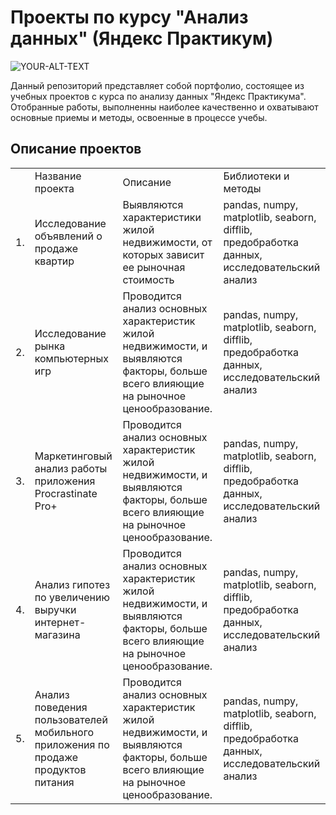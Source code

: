 #    Проекты по курсу "Анализ данных" (Яндекс Практикум)

<picture>
 <source media="(prefers-color-scheme: dark)" srcset="YOUR-DARKMODE-IMAGE">
 <source media="(prefers-color-scheme: light)" srcset="картинка.jpg">
 <img alt="YOUR-ALT-TEXT" src="YOUR-DEFAULT-IMAGE">
</picture>


Данный репозиторий представляет собой портфолио, состоящее из учебных проектов с курса по анализу данных "Яндекс Практикума". 
Отобранные работы, выполненны наиболее качественно и охватывают основные приемы и методы, освоенные в процессе учебы. 

## Описание проектов

<table>
  <tr>
    <td>&nbsp;</td>
    <td>Название проекта</td>
    <td>Описание</td>
    <td>Библиотеки и методы</td>
  </tr>
  <tr>
    <td>1.</td>
    <td>Исследование объявлений о продаже квартир</td>
    <td>Выявляются характеристики жилой недвижимости, от которых зависит ее рыночная стоимость</td>
    <td>pandas, numpy, matplotlib, seaborn, difflib, предобработка данных, исследовательский анализ</td>
  </tr>
  <tr>
    <td>2.</td>
    <td>Исследование рынка компьютерных игр</td>
    <td>Проводится анализ основных характеристик жилой недвижимости, и выявляются факторы, больше всего влияющие на рыночное ценообразование.</td>
    <td>pandas, numpy, matplotlib, seaborn, difflib, предобработка данных, исследовательский анализ</td>
  </tr>
  <tr>
    <td>3.</td>
    <td>Маркетинговый анализ работы приложения Procrastinate Pro+</td>
    <td>Проводится анализ основных характеристик жилой недвижимости, и выявляются факторы, больше всего влияющие на рыночное ценообразование.</td>
    <td>pandas, numpy, matplotlib, seaborn, difflib, предобработка данных, исследовательский анализ</td>
  </tr>
  <tr>
    <td>4.</td>
    <td>Анализ гипотез по увеличению выручки интернет-магазина</td>
    <td>Проводится анализ основных характеристик жилой недвижимости, и выявляются факторы, больше всего влияющие на рыночное ценообразование.</td>
    <td>pandas, numpy, matplotlib, seaborn, difflib, предобработка данных, исследовательский анализ</td>
  </tr>
  <tr>
    <td>5.</td>
    <td>Анализ поведения пользователей мобильного приложения по продаже продуктов питания</td>
    <td>Проводится анализ основных характеристик жилой недвижимости, и выявляются факторы, больше всего влияющие на рыночное ценообразование.</td>
    <td>pandas, numpy, matplotlib, seaborn, difflib, предобработка данных, исследовательский анализ</td>
  </tr>
</table>

